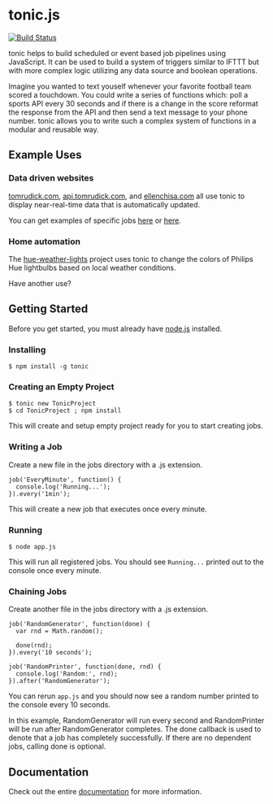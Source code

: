 tonic.js
=======

[![Build Status](https://travis-ci.org/tmrudick/tonic.png?branch=master)](https://travis-ci.org/tmrudick/tonic)

tonic helps to build scheduled or event based job pipelines using JavaScript. It can be used to build a system of triggers similar to IFTTT but with more complex logic utilizing any data source and boolean operations.

Imagine you wanted to text youself whenever your favorite football team scored a touchdown. You could write a series of functions which: poll a sports API every 30 seconds and if there is a change in the score reformat the response from the API and then send a text message to your phone number. tonic allows you to write such a complex system of functions in a modular and reusable way.

Example Uses
------------

### Data driven websites

[tomrudick.com](http://tomrudick.com), [api.tomrudick.com](http://api.tomrudick.com), and [ellenchisa.com](http://ellenchisa.com) all use tonic to display near-real-time data that is automatically updated.

You can get examples of specific jobs [here](https://github.com/tmrudick/tomrudick.com/tree/master/jobs) or [here](https://github.com/ellenchisa/website/tree/master/jobs).

### Home automation

The [hue-weather-lights](https://github.com/tmrudick/hue-weather-lights) project uses tonic to change the colors of Philips Hue lightbulbs based on local weather conditions.

Have another use?

Getting Started
---------------

Before you get started, you must already have [node.js](http://nodejs.org) installed.

### Installing

    $ npm install -g tonic

### Creating an Empty Project

    $ tonic new TonicProject
    $ cd TonicProject ; npm install

This will create and setup empty project ready for you to start creating jobs.

### Writing a Job

Create a new file in the jobs directory with a .js extension.

    job('EveryMinute', function() {
      console.log('Running...');
    }).every('1min');

This will create a new job that executes once every minute.

### Running

    $ node app.js

This will run all registered jobs. You should see `Running...` printed out to the console once every minute.

### Chaining Jobs

Create another file in the jobs directory with a .js extension.

    job('RandomGenerator', function(done) {
      var rnd = Math.random();

      done(rnd);
    }).every('10 seconds');

    job('RandomPrinter', function(done, rnd) {
      console.log('Random:', rnd);
    }).after('RandomGenerator');

You can rerun `app.js` and you should now see a random number printed to the console every 10 seconds.

In this example, RandomGenerator will run every second and RandomPrinter will be run after RandomGenerator completes. The done callback is used to denote that a job has completely successfully. If there are no dependent jobs, calling done is optional.

Documentation
-------------

Check out the entire [documentation](http://tonicjs.org/docs) for more information.
